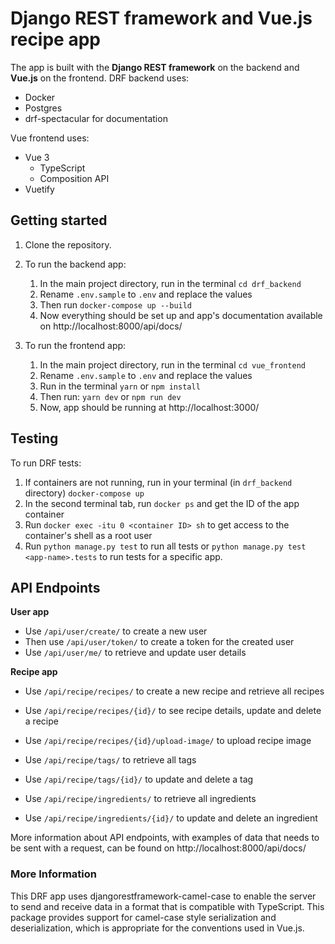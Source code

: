 # Django REST framework and Vue.js recipe app

The app is built with the **Django REST framework** on the backend and **Vue.js** on the frontend.
DRF backend uses:

- Docker
- Postgres
- drf-spectacular for documentation

Vue frontend uses:

- Vue 3
    + TypeScript
    + Composition API
- Vuetify

## Getting started

1. Clone the repository.
2. To run the backend app:
    1) In the main project directory, run in the terminal `cd drf_backend`
    2) Rename `.env.sample` to `.env` and replace the values
    3) Then run `docker-compose up --build`
    4) Now everything should be set up and app's documentation available on http://localhost:8000/api/docs/

3. To run the frontend app:
    1) In the main project directory, run in the terminal `cd vue_frontend`
    2) Rename `.env.sample` to `.env` and replace the values
    3) Run in the terminal `yarn` or `npm install`
    4) Then run: `yarn dev` or `npm run dev`
    5) Now, app should be running at http://localhost:3000/

## Testing

To run DRF tests:
1. If containers are not running, run in your terminal (in `drf_backend` directory) `docker-compose up`
2. In the second terminal tab, run `docker ps` and get the ID of the app container
3. Run `docker exec -itu 0 <container ID> sh` to get access to the container's shell as a root user
4. Run `python manage.py test` to run all tests or `python manage.py test <app-name>.tests` to run tests for a specific
   app.

## API Endpoints

**User app**

- Use `/api/user/create/` to create a new user
- Then use `/api/user/token/` to create a token for the created user
- Use `/api/user/me/` to retrieve and update user details

**Recipe app**

- Use `/api/recipe/recipes/` to create a new recipe and retrieve all recipes
- Use `/api/recipe/recipes/{id}/` to see recipe details, update and delete a recipe
- Use `/api/recipe/recipes/{id}/upload-image/` to upload recipe image


- Use `/api/recipe/tags/` to retrieve all tags
- Use `/api/recipe/tags/{id}/` to update and delete a tag


- Use `/api/recipe/ingredients/` to retrieve all ingredients
- Use `/api/recipe/ingredients/{id}/` to update and delete an ingredient


More information about API endpoints, with examples of data that needs to be sent with a request, can be found
on http://localhost:8000/api/docs/ 


### More Information
This DRF app uses djangorestframework-camel-case to enable the server to send and receive data in a format that is compatible with TypeScript. This package provides support for camel-case style serialization and deserialization, which is appropriate for the conventions used in Vue.js.

